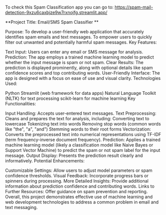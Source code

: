 To check this Spam Classification app you can go to: https://spam-mail-detection-9xzu6caxbjze9w7rxnojfg.streamlit.app/


**Project Title: Email/SMS Spam Classifier
**

Purpose:
To develop a user-friendly web application that accurately identifies spam emails and text messages.
To empower users to quickly filter out unwanted and potentially harmful spam messages.
Key Features:

Text Input: Users can enter any email or SMS message for analysis.
Prediction: The app employs a trained machine learning model to predict whether the input message is spam or not spam.
Clear Results: The prediction is displayed prominently, along with optional details like spam confidence scores and top contributing words.
User-Friendly Interface: The app is designed with a focus on ease of use and visual clarity.
Technologies Used:

Python
Streamlit (web framework for data apps)
Natural Language Toolkit (NLTK) for text processing
scikit-learn for machine learning
Key Functionalities:

Input Handling: Accepts user-entered text messages.
Text Preprocessing: Cleans and prepares the text for analysis, including:
Converting text to lowercase
Tokenizing text into words
Removing stop words (common words like "the", "a", "and")
Stemming words to their root forms
Vectorization: Converts the preprocessed text into numerical representations using TF-IDF (term frequency-inverse document frequency).
Prediction: Applies a trained machine learning model (likely a classification model like Naive Bayes or Support Vector Machine) to predict the spam or not spam label for the input message.
Output Display: Presents the prediction result clearly and informatively.
Potential Enhancements:

Customizable Settings: Allow users to adjust model parameters or spam confidence thresholds.
Visual Feedback: Incorporate progress bars or spinners during processing.
More Detailed Insights: Provide additional information about prediction confidence and contributing words.
Links to Further Resources: Offer guidance on spam prevention and reporting.
Overall, this project demonstrates effective use of machine learning and web development technologies to address a common problem in email and text messaging.
